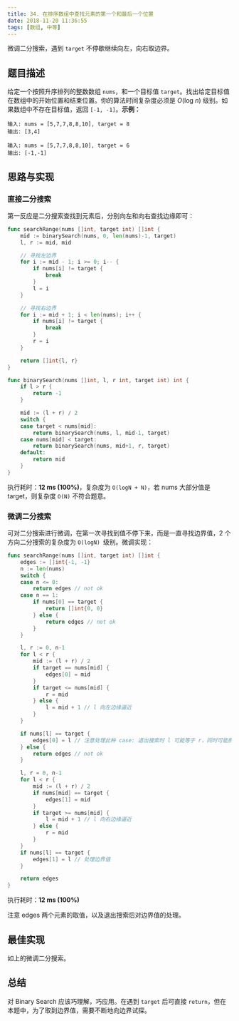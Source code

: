 ```yaml
---
title: 34. 在排序数组中查找元素的第一个和最后一个位置
date: 2018-11-20 11:36:55
tags: [数组, 中等]
---
```


微调二分搜索，遇到 `target` 不停歇继续向左，向右取边界。

<!-- more -->

## 题目描述

给定一个按照升序排列的整数数组 `nums`，和一个目标值 `target`。找出给定目标值在数组中的开始位置和结束位置。你的算法时间复杂度必须是 *O*(log *n*) 级别。如果数组中不存在目标值，返回 `[-1, -1]`。**示例：**

```
输入: nums = [5,7,7,8,8,10], target = 8
输出: [3,4]

输入: nums = [5,7,7,8,8,10], target = 6
输出: [-1,-1]
```



## 思路与实现

### 直接二分搜索

第一反应是二分搜索查找到元素后，分别向左和向右查找边缘即可：

```go
func searchRange(nums []int, target int) []int {
	mid := binarySearch(nums, 0, len(nums)-1, target)
	l, r := mid, mid

	// 寻找左边界
	for i := mid - 1; i >= 0; i-- {
		if nums[i] != target {
			break
		}
		l = i
	}

	// 寻找右边界
	for i := mid + 1; i < len(nums); i++ {
		if nums[i] != target {
			break
		}
		r = i
	}

	return []int{l, r}
}

func binarySearch(nums []int, l, r int, target int) int {
	if l > r {
		return -1
	}

	mid := (l + r) / 2
	switch {
	case target < nums[mid]:
		return binarySearch(nums, l, mid-1, target)
	case nums[mid] < target:
		return binarySearch(nums, mid+1, r, target)
	default:
		return mid
	}
}
```

执行耗时：**12 ms (100%)**，复杂度为 `O(logN + N)`，若 nums 大部分值是 target，则复杂度 `O(N)` 不符合题意。



### 微调二分搜索

可对二分搜索进行微调，在第一次寻找到值不停下来，而是一直寻找边界值，2 个方向二分搜索的复杂度为 `O(logN) `级别。微调实现：

```go
func searchRange(nums []int, target int) []int {
	edges := []int{-1, -1}
	n := len(nums)
	switch {
	case n <= 0:
		return edges // not ok
	case n == 1:
		if nums[0] == target {
			return []int{0, 0}
		} else {
			return edges // not ok
		}
	}

	l, r := 0, n-1
	for l < r {
		mid := (l + r) / 2
		if target == nums[mid] {
			edges[0] = mid
		}
		if target <= nums[mid] {
			r = mid
		} else {
			l = mid + 1 // l 向左边缘逼近
		}
	}

	if nums[l] == target {
		edges[0] = l // 注意处理此种 case: 退出搜索时 l 可能等于 r，同时可能携带边界值
	} else {
		return edges // not ok
	}

	l, r = 0, n-1
	for l < r {
		mid := (l + r) / 2
		if nums[mid] == target {
			edges[1] = mid
		}
		if target >= nums[mid] {
			l = mid + 1 // l 向右边缘逼近
		} else {
			r = mid
		}
	}
	if nums[l] == target {
		edges[1] = l // 处理边界值
	}

	return edges
}
```

执行耗时：**12 ms (100%)**

<div class="tip">
    注意 edges 两个元素的取值，以及退出搜索后对边界值的处理。
</div>


## 最佳实现

如上的微调二分搜索。



## 总结

对 Binary Search 应该巧理解，巧应用。在遇到 `target` 后可直接 `return`，但在本题中，为了取到边界值，需要不断地向边界试探。